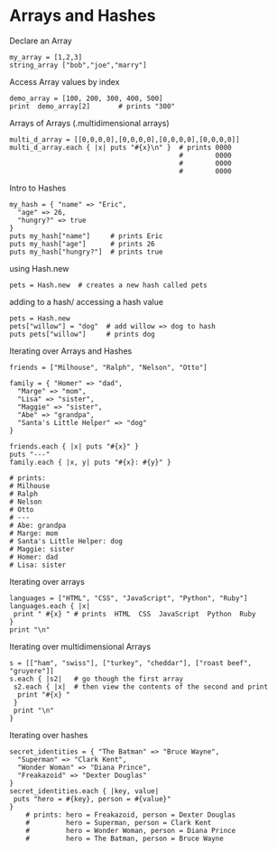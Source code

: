 # Arrays and Hashes

Declare an Array
```
my_array = [1,2,3]
string_array ["bob","joe","marry"]
```

Access Array values by index
```
demo_array = [100, 200, 300, 400, 500]
print  demo_array[2]       # prints "300"
```

Arrays of Arrays (.multidimensional arrays)
```
multi_d_array = [[0,0,0,0],[0,0,0,0],[0,0,0,0],[0,0,0,0]]
multi_d_array.each { |x| puts "#{x}\n" }  # prints 0000
                                          #        0000
                                          #        0000
                                          #        0000
```

Intro to Hashes
```
my_hash = { "name" => "Eric",
  "age" => 26,
  "hungry?" => true
}
puts my_hash["name"]     # prints Eric
puts my_hash["age"]      # prints 26
puts my_hash["hungry?"]  # prints true
```

using Hash.new
```
pets = Hash.new  # creates a new hash called pets
```

adding to a hash/ accessing a hash value
```
pets = Hash.new
pets["willow"] = "dog"  # add willow => dog to hash
puts pets["willow"]     # prints dog
```

Iterating over Arrays and Hashes
```
friends = ["Milhouse", "Ralph", "Nelson", "Otto"]

family = { "Homer" => "dad",
  "Marge" => "mom",
  "Lisa" => "sister",
  "Maggie" => "sister",
  "Abe" => "grandpa",
  "Santa's Little Helper" => "dog"
}

friends.each { |x| puts "#{x}" }
puts "---"
family.each { |x, y| puts "#{x}: #{y}" }

# prints:
# Milhouse
# Ralph
# Nelson
# Otto
# ---
# Abe: grandpa
# Marge: mom 
# Santa's Little Helper: dog  
# Maggie: sister
# Homer: dad
# Lisa: sister
```

Iterating over arrays
```
languages = ["HTML", "CSS", "JavaScript", "Python", "Ruby"]
languages.each { |x|
 print " #{x} " # prints  HTML  CSS  JavaScript  Python  Ruby
}
print "\n"
```

Iterating over multidimensional Arrays
```
s = [["ham", "swiss"], ["turkey", "cheddar"], ["roast beef", "gruyere"]]
s.each { |s2|   # go though the first array
 s2.each { |x|  # then view the contents of the second and print
  print "#{x} "
 }
 print "\n"
}
```

Iterating over hashes
```
secret_identities = { "The Batman" => "Bruce Wayne",
  "Superman" => "Clark Kent",
  "Wonder Woman" => "Diana Prince",
  "Freakazoid" => "Dexter Douglas"
}
secret_identities.each { |key, value|
 puts "hero = #{key}, person = #{value}"
}
    # prints: hero = Freakazoid, person = Dexter Douglas
    #         hero = Superman, person = Clark Kent
    #         hero = Wonder Woman, person = Diana Prince
    #         hero = The Batman, person = Bruce Wayne
```



